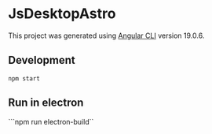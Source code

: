 # JsDesktopAstro

This project was generated using [Angular CLI](https://github.com/angular/angular-cli) version 19.0.6.

## Development

```npm start```

## Run in electron

```npm run electron-build``

